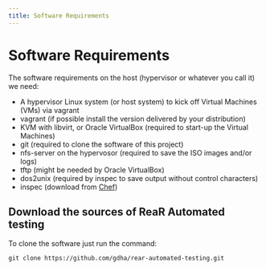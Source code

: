 ```yaml
---
title: Software Requirements
---
```


# Software Requirements

The software requirements on the host (hypervisor or whatever you call it) we need:

 - A hypervisor Linux system (or host system) to kick off Virtual Machines (VMs) via vagrant
 - vagrant (if possible install the version delivered by your distribution)
 - KVM with libvirt, or Oracle VirtualBox (required to start-up the Virtual Machines)
 - git (required to clone the software of this project)
 - nfs-server on the hypervosor (required to save the ISO images and/or logs)
 - tftp (might be needed by Oracle VirtualBox)
 - dos2unix (required by inspec to save output without control characters)
 - inspec (download from [Chef](https://downloads.chef.io/inspec))

## Download the sources of ReaR Automated testing

To clone the software just run the command:

    git clone https://github.com/gdha/rear-automated-testing.git



